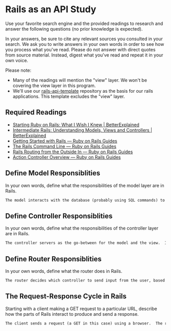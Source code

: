 # Rails as an API Study

Use your favorite search engine and the provided readings to research and answer
the following questions (no prior knowledge is expected).

In your answers, be sure to cite any relevant sources you consulted in your
search. We ask you to write answers in your own words in order to see how you
process what you've read. Please do not answer with direct quotes from source
material. Instead, digest what you've read and repeat it in your own voice.

Please note:

-   Many of the readings will mention the "view" layer. We won't be covering the
    view layer in this program.
-   We'll use our [rails-api-template](https://github.com/ga-wdi-boston/rails-api-template)
    repository as the basis for our rails applications.
    This template excludes the "view" layer.

## Required Readings

-   [Starting Ruby on Rails: What I Wish I Knew | BetterExplained](http://betterexplained.com/articles/starting-ruby-on-rails-what-i-wish-i-knew/)
-   [Intermediate Rails: Understanding Models, Views and Controllers | BetterExplained](http://betterexplained.com/articles/intermediate-rails-understanding-models-views-and-controllers/)
-   [Getting Started with Rails — Ruby on Rails Guides](http://guides.rubyonrails.org/getting_started.html)
-   [The Rails Command Line — Ruby on Rails Guides](http://guides.rubyonrails.org/command_line.html)
-   [Rails Routing from the Outside In — Ruby on Rails Guides](http://guides.rubyonrails.org/routing.html)
-   [Action Controller Overview — Ruby on Rails Guides](http://guides.rubyonrails.org/action_controller_overview.html)

## Define Model Responsiblities

In your own words, define what the responsibilities of the model layer are in
Rails.

```md
The model interacts with the database (probably using SQL commands) to both represent and store the data for the rest of the framework.  It talks to the controller about the data it contains/represents.
```

## Define Controller Responsiblities

In your own words, define what the responsibilities of the controller layer are
in Rails.

```md
The controller servers as the go-between for the model and the view.  It coordinates between the view and the model, taking data from the model and sending it to be represented by the view.  They also handle authorization concerns (user login/authentification/session data).  The controller also collects data from the user and sends it to the model for storage/manipulation.
```

## Define Router Responsiblities

In your own words, define what the router does in Rails.

```md
The router decides which controller to send input from the user, based upon URLs, which usually correspond to the particular controller for the action in question.  Routing simplifies creating standard HTTPS actions/URLs to specific controllers (which have actions).
```

## The Request-Response Cycle in Rails

Starting with a client making a GET request to a particular URL, describe how
the parts of Rails interact to produce and send a response.

```md
The client sends a request (a GET in this case) using a browser.  The router receives this request and provides the URL corresponding to the controller needed to handle the request.  The controller then provides a specific action for the request and sends it to the view, which renders the HTML and sends it back to the controller.  The controller presents it to the browser which paints it to the screen so the user can interact with it.
```
